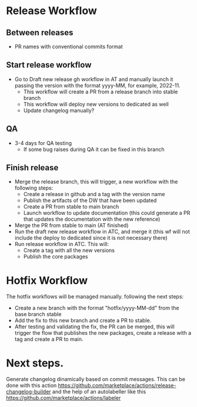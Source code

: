 # Release Workflow

## Between releases
- PR names with conventional commits format

## Start release workflow
- Go to Draft new release gh workflow in AT and manually launch it passing the version with the format yyyy-MM, for example, 2022-11. 
    - This workflow will create a PR from a release branch into stable branch
    - This workflow will deploy new versions to dedicated as well
    - Update changelog manually?

## QA
- 3-4 days for QA testing
    - If some bug raises during QA it can be fixed in this branch 

## Finish release
- Merge the release branch, this will trigger, a new workflow with the following steps:
    - Create a release in github and a tag with the version name
    - Publish the artifacts of the DW that have been updated 
    - Create a PR from stable to main branch
    - Launch workflow to update documentation (this could generate a PR that updates the documentation with the new reference)
- Merge the PR from stable to main (AT finished)
- Run the draft new release workflow in ATC, and merge it (this wf will not include the deploy to dedicated since it is not necessary there)
- Run release workflow in ATC. This will:
    - Create a tag with all the new versions 
    - Publish the core packages

# Hotfix Workflow
The hotfix workflows will be managed manually. following the next steps:
- Create a new branch with the format "hotfix/yyyy-MM-dd" from the base branch stable
- Add the fix to this new branch and create a PR to stable. 
- After testing and validating the fix, the PR can be merged, this will trigger the flow that publishes the new packages, create a release with a tag and create a PR to main.

# Next steps.
Generate changelog dinamically based on commit messages. This can be done with this action https://github.com/marketplace/actions/release-changelog-builder and the help of an autolabeller like this https://github.com/marketplace/actions/labeler